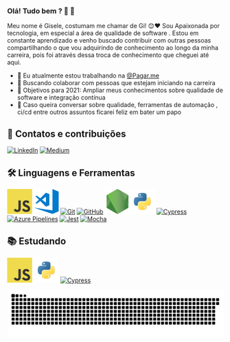 ### Olá! Tudo bem ?  👋 :purple_heart:

<!--
**giselerosa/giselerosa** is a ✨ _special_ ✨ repository because its `README.md` (this file) appears on your GitHub profile.

Here are some ideas to get you started:

- 🔭 I’m currently working on ...
- 🌱 I’m currently learning ...
- 👯 I’m looking to collaborate on ...
- 🤔 I’m looking for help with ...
- 💬 Ask me about ...
- 📫 How to reach me: ...
- 😄 Pronouns: ...
- ⚡ Fun fact: ...
-->

Meu nome é Gisele, costumam me chamar de Gi! :blush::heart: Sou Apaixonada por tecnologia, em especial a área de qualidade de software . Estou em constante aprendizado e venho buscado contribuir com outras pessoas compartilhando o que vou adquirindo de conhecimento ao longo da minha carreira, pois foi através dessa troca de conhecimento que cheguei até aqui. 


- 🔭 Eu atualmente estou trabalhando na [@Pagar.me](https://github.com/pagarme)
- 👯 Buscando colaborar com pessoas que estejam iniciando na carreira
- 🥅 Objetivos para 2021: Ampliar meus conhecimentos sobre qualidade de software e integração contínua
- 💬 Caso queira conversar sobre qualidade, ferramentas de automação , ci/cd entre outros assuntos ficarei feliz em bater um papo

## 💬 Contatos e contribuições

[<img alt="LinkedIn" width="58" src="https://cdn.jsdelivr.net/npm/simple-icons@v3/icons/linkedin.svg" />][LinkedIn]
[<img alt="Medium" width="58" src="https://cdn.jsdelivr.net/npm/simple-icons@3.13.0/icons/medium.svg" />][Medium]

## 🛠 Linguagens e Ferramentas

[<img alt="JavaScript" width="58" src="https://raw.githubusercontent.com/github/explore/80688e429a7d4ef2fca1e82350fe8e3517d3494d/topics/javascript/javascript.png" />][JavaScript]
[<img alt="Visual Studio" width="58" src="https://raw.githubusercontent.com/github/explore/80688e429a7d4ef2fca1e82350fe8e3517d3494d/topics/visual-studio-code/visual-studio-code.png" />][Visual Studio]
[<img alt="Git" width="58" src="https://www.vectorlogo.zone/logos/git-scm/git-scm-icon.svg" />][Git]
[<img alt="GitHub" width="58" src="https://cdn.jsdelivr.net/npm/simple-icons@v3/icons/github.svg" />][GitHub]
[<img alt="Node" width="58" src="https://raw.githubusercontent.com/github/explore/80688e429a7d4ef2fca1e82350fe8e3517d3494d/topics/nodejs/nodejs.png" />][Node][<img alt="Python" width="58" src="https://raw.githubusercontent.com/github/explore/80688e429a7d4ef2fca1e82350fe8e3517d3494d/topics/python/python.png" />][Python]
[<img alt="Cypress" width="58" src="https://cdn.jsdelivr.net/npm/simple-icons@3.13.0/icons/cypress.svg" />][Cypress]
[<img alt="Azure Pipelines" width="58" src="https://cdn.jsdelivr.net/npm/simple-icons@3.13.0/icons/azurepipelines.svg" />][Azure Pipelines]
[<img alt="Jest" width="58" src="https://cdn.jsdelivr.net/npm/simple-icons@3.13.0/icons/jest.svg" />][Jest]
[<img alt="Mocha" width="58" src="https://cdn.jsdelivr.net/npm/simple-icons@3.13.0/icons/mocha.svg" />][Mocha]

## 📚 Estudando

[<img alt="JavaScript" width="58" src="https://raw.githubusercontent.com/github/explore/80688e429a7d4ef2fca1e82350fe8e3517d3494d/topics/javascript/javascript.png" />][JavaScript]
[<img alt="Python" width="58" src="https://raw.githubusercontent.com/github/explore/80688e429a7d4ef2fca1e82350fe8e3517d3494d/topics/python/python.png" />][Python]
[<img alt="Cypress" width="58" src="https://cdn.jsdelivr.net/npm/simple-icons@3.13.0/icons/cypress.svg" />][Cypress]

 
[Azure Pipelines]: https://azure.microsoft.com/pt-br/services/devops/pipelines/
[Cypress]: https://www.cypress.io/
[LinkedIn]: https://www.linkedin.com/in/giselerosamorsch/
[HTML]: https://github.com/search?q=html
[CSS]: https://github.com/search?q=css
[GraphQL]: https://graphql.org/
[Node]: https://nodejs.org/en/
[C++]: https://github.com/search?q=cpp
[Visual Studio]: https://code.visualstudio.com/
[Git]: https://git-scm.com/
[GitHub]: https://github.com/
[JavaScript]: https://github.com/search?q=javascript
[Python]: https://github.com/search?q=python
[Medium]: https://medium.com/@gisele-rosa
[Jest]: https://jestjs.io/pt-BR/
[Mocha]: https://mochajs.org/
[Chai]: https://www.chaijs.com/

![Snake animation](https://github.com/giselerosa/giselerosa/blob/output/github-contribution-grid-snake.svg)
